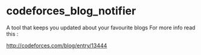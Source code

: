 codeforces_blog_notifier
========================

A tool that keeps you updated about your favourite blogs
For more info read this :

http://codeforces.com/blog/entry/13444

